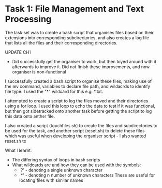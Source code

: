 # Task 1: File Management and Text Processing

The task set was to create a bash script that organises files based on their extensions into corresponding subdirectories, and also creates a log file that lists all the files and their corresponding directories.

UPDATE CH1
- Did successfully get the organiser to work, but then toyed around with it afterwards to improve it. Did not finish these improvements, and now organiser is non-functional 

I successfully created a bash script to organise these files, making use of the mv command, variables to declare file path, and wildacrds to identify file type. I used the "*" wildcard for this e.g. *.txt.

I attempted to create a script to log the files moved and their directories using a for loop. I used this loop to echo the data to test if it was functional, but then got sidetracked onto another task before getting the script to log this data onto anther file.

I also created a script (touchfiles.sh) to create the files and subdirectories to be used for the task, and another script (reset.sh) to delete these files which was useful when developing the organiser script - I also wanted reset.sh to 

What I learnt: 
- The differing syntax of loops in bash scripts
- What wildcards are and how they can be used with the symbols:
    - '?' - denoting a single unknown character
    - '*' - denoting n number of unknown characters
    These are useful for locating files with similar names 

